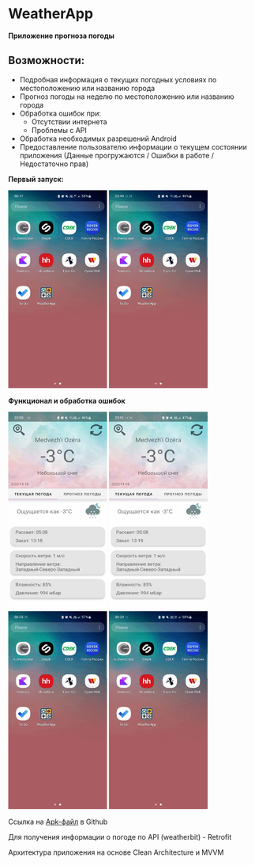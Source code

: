 # WeatherApp

**Приложение прогноза погоды**

## Возможности:

- Подробная информация о текущих погодных условиях по местоположению или названию города
- Прогноз погоды на неделю по местоположению или названию города
- Обработка ошибок при:
  * Отсутствии интернета
  * Проблемы с API
- Обработка необходимых разрешений Android
- Предоставление пользователю информации о текущем состоянии приложения (Данные прогружаются /
  Ошибки в работе / Недостаточно прав)

**Первый запуск:**
<div style=”margin-left:400px;”>
 <img src="https://github.com/DMerzlyakov/WeatherApp/blob/main/Gifs/FirstStart.gif" width="200" height="400"/>
 <img src="https://github.com/DMerzlyakov/WeatherApp/blob/main/Gifs/SecondStart.gif" width="200" height="400"/>
</div>


**Функционал и обработка ошибок**
<div>
  <img src="https://github.com/DMerzlyakov/WeatherApp/blob/main/Gifs/ChooseCity.gif" width="200" height="400"/>
 <img src="https://github.com/DMerzlyakov/WeatherApp/blob/main/Gifs/ErrorInternet.gif" width="200" height="400"/>
  <img src="https://github.com/DMerzlyakov/WeatherApp/blob/main/Gifs/ErrorInternet2.gif" width="200" height="400"/>
  <img src="https://github.com/DMerzlyakov/WeatherApp/blob/main/Gifs/ApiError.gif" width="200" height="400"/>
</div>

Ссылка на [Apk-файл](https://github.com/DMerzlyakov/WeatherApp/blob/main/WeatherApp.apk) в Github

Для получения информации о погоде по API (weatherbit) - Retrofit 

Архитектура приложения на основе Clean Architecture и MVVM


  
